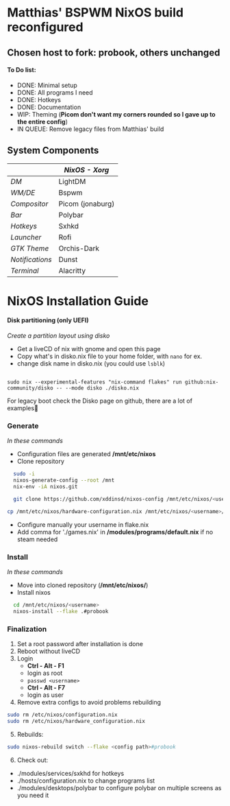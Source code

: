 # Matthias' BSPWM NixOS build reconfigured


## Chosen host to fork: probook, others unchanged

#### To Do list:
- DONE:     Minimal setup
- DONE:     All programs I need
- DONE:     Hotkeys
- DONE:     Documentation 
- WIP:      Theming (**Picom don't want my corners rounded so I gave up to the entire config**)
- IN QUEUE: Remove legacy files from Matthias' build


## System Components     

|                 | *NixOS - Xorg*   |
|-----------------|------------------|
| *DM*            | LightDM          |
| *WM/DE*         | Bspwm            |
| *Compositor*    | Picom (jonaburg) |
| *Bar*           | Polybar          |
| *Hotkeys*       | Sxhkd            |
| *Launcher*      | Rofi             |
| *GTK Theme*     | Orchis-Dark      |
| *Notifications* | Dunst            |
| *Terminal*      | Alacritty        |


# NixOS Installation Guide
#### Disk partitioning (only UEFI)
*Create a partition layout using disko*
- Get a liveCD of nix with gnome and open this page
- Copy what's in disko.nix file to your home folder, with ```nano``` for ex.
- change disk name in disko.nix (you could use ```lsblk```)

```console

sudo nix --experimental-features "nix-command flakes" run github:nix-community/disko -- --mode disko ./disko.nix

```
For legacy boot check the Disko page on github, there are a lot of examples💯


### Generate
*In these commands*
- Configuration files are generated __/mnt/etc/nixos__
- Clone repository
```bash
  sudo -i
  nixos-generate-config --root /mnt
  nix-env -iA nixos.git
```
```bash
  git clone https://github.com/xddinsd/nixos-config /mnt/etc/nixos/<username>
```
```bash
cp /mnt/etc/nixos/hardware-configuration.nix /mnt/etc/nixos/<username>/hosts/probook/
```

- Configure manually your username in flake.nix
- Add comma for './games.nix' in __/modules/programs/default.nix__ if no steam needed
 
### Install
*In these commands*
- Move into cloned repository (__/mnt/etc/nixos/<username>__)
- Install nixos

```bash
  cd /mnt/etc/nixos/<username>
  nixos-install --flake .#probook
```

### Finalization
1. Set a root password after installation is done
2. Reboot without liveCD
3. Login
    - __Ctrl - Alt - F1__
    - login as root
    - ```passwd <username>```
    - __Ctrl - Alt - F7__
    - login as user
4. Remove extra configs to avoid problems rebuilding
```bash
sudo rm /etc/nixos/configuration.nix
sudo rm /etc/nixos/hardware_configuration.nix
```

5. Rebuilds:
```bash
sudo nixos-rebuild switch --flake <config path>#probook
```

6. Check out:
- ./modules/services/sxkhd for hotkeys
- ./hosts/configuration.nix to change programs list
- ./modules/desktops/polybar to configure polybar on multiple screens as you need it 
